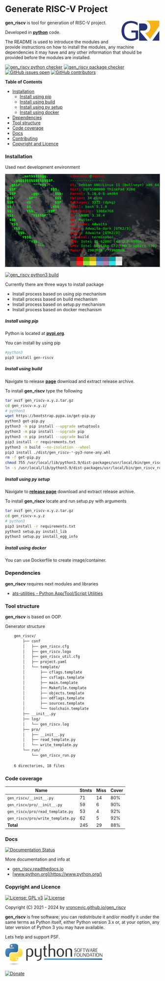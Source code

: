# Generate RISC-V Project

<img align="right" src="https://raw.githubusercontent.com/vroncevic/gen_riscv/dev/docs/gen_riscv_logo.png" width="25%">

**gen_riscv** is tool for generation of RISC-V project.

Developed in **[python](https://www.python.org/)** code.

The README is used to introduce the modules and provide instructions on
how to install the modules, any machine dependencies it may have and any
other information that should be provided before the modules are installed.

[![gen_riscv python checker](https://github.com/vroncevic/gen_riscv/actions/workflows/gen_riscv_python_checker.yml/badge.svg)](https://github.com/vroncevic/gen_riscv/actions/workflows/gen_riscv_python_checker.yml) [![gen_riscv package checker](https://github.com/vroncevic/gen_riscv/actions/workflows/gen_riscv_package_checker.yml/badge.svg)](https://github.com/vroncevic/gen_riscv/actions/workflows/gen_riscv_package.yml) [![GitHub issues open](https://img.shields.io/github/issues/vroncevic/gen_riscv.svg)](https://github.com/vroncevic/gen_riscv/issues) [![GitHub contributors](https://img.shields.io/github/contributors/vroncevic/gen_riscv.svg)](https://github.com/vroncevic/gen_riscv/graphs/contributors)

<!-- START doctoc generated TOC please keep comment here to allow auto update -->
<!-- DON'T EDIT THIS SECTION, INSTEAD RE-RUN doctoc TO UPDATE -->
**Table of Contents**

- [Installation](#installation)
    - [Install using pip](#install-using-pip)
    - [Install using build](#install-using-build)
    - [Install using py setup](#install-using-py-setup)
    - [Install using docker](#install-using-docker)
- [Dependencies](#dependencies)
- [Tool structure](#tool-structure)
- [Code coverage](#code-coverage)
- [Docs](#docs)
- [Contributing](#contributing)
- [Copyright and Licence](#copyright-and-licence)

<!-- END doctoc generated TOC please keep comment here to allow auto update -->

### Installation

Used next development environment

![debian linux os](https://raw.githubusercontent.com/vroncevic/gen_riscv/dev/docs/debtux.png)

[![gen_riscv python3 build](https://github.com/vroncevic/gen_riscv/actions/workflows/gen_riscv_python3_build.yml/badge.svg)](https://github.com/vroncevic/gen_riscv/actions/workflows/gen_riscv_python3_build.yml)

Currently there are three ways to install package
* Install process based on using pip mechanism
* Install process based on build mechanism
* Install process based on setup.py mechanism
* Install process based on docker mechanism

##### Install using pip

Python is located at **[pypi.org](https://pypi.org/project/gen-riscv/)**.

You can install by using pip

```bash
#python3
pip3 install gen-riscv
```

##### Install using build

Navigate to release **[page](https://github.com/vroncevic/gen_riscv/releases/)** download and extract release archive.

To install **gen_riscv** type the following

```bash
tar xvzf gen_riscv-x.y.z.tar.gz
cd gen_riscv-x.y.z/
# python3
wget https://bootstrap.pypa.io/get-pip.py
python3 get-pip.py 
python3 -m pip install --upgrade setuptools
python3 -m pip install --upgrade pip
python3 -m pip install --upgrade build
pip3 install -r requirements.txt
python3 -m build --no-isolation --wheel
pip3 install ./dist/gen_riscv-*-py3-none-any.whl
rm -f get-pip.py
chmod 755 /usr/local/lib/python3.9/dist-packages/usr/local/bin/gen_riscv_run.py
ln -s /usr/local/lib/python3.9/dist-packages/usr/local/bin/gen_riscv_run.py /usr/local/bin/gen_riscv_run.py
```

##### Install using py setup

Navigate to **[release page](https://github.com/vroncevic/gen_riscv/releases)** download and extract release archive.

To install **gen_riscv** locate and run setup.py with arguments

```bash
tar xvzf gen_riscv-x.y.z.tar.gz
cd gen_riscv-x.y.z
# python3
pip3 install -r requirements.txt
python3 setup.py install_lib
python3 setup.py install_egg_info
```

##### Install using docker

You can use Dockerfile to create image/container.

### Dependencies

**gen_riscv** requires next modules and libraries

- [ats-utilities - Python App/Tool/Script Utilities](https://vroncevic.github.io/ats_utilities)

### Tool structure

**gen_riscv** is based on OOP.

Generator structure

```bash
    gen_riscv/
        ├── conf
        │   ├── gen_riscv.cfg
        │   ├── gen_riscv.logo
        │   ├── gen_riscv_util.cfg
        │   ├── project.yaml
        │   └── template/
        │       ├── cflags.template
        │       ├── csflags.template
        │       ├── main.template
        │       ├── Makefile.template
        │       ├── objects.template
        │       ├── odflags.template
        │       ├── sources.template
        │       └── toolchain.template
        ├── __init__.py
        ├── log/
        │   └── gen_riscv.log
        ├── pro/
        │   ├── __init__.py
        │   ├── read_template.py
        │   └── write_template.py
        └── run/
            └── gen_riscv_run.py

    6 directories, 18 files
```

### Code coverage

| Name | Stmts | Miss | Cover |
|------|-------|------|-------|
| `gen_riscv/__init__.py` | 71 | 14 | 80% |
| `gen_riscv/pro/__init__.py` | 59 | 6 | 90% |
| `gen_riscv/pro/read_template.py` | 53 | 4 | 92% |
| `gen_riscv/pro/write_template.py` | 62 | 5 | 92% |
| **Total** | 245 | 29 | 88% |

### Docs

[![Documentation Status](https://readthedocs.org/projects/gen_riscv/badge/?version=latest)](https://gen-riscv.readthedocs.io/projects/gen_riscv/en/latest/?badge=latest)

More documentation and info at

- [gen_riscv.readthedocs.io](https://gen-riscv.readthedocs.io/en/latest/)
- [www.python.org](https://www.python.org/)

### Copyright and Licence

[![License: GPL v3](https://img.shields.io/badge/License-GPLv3-blue.svg)](https://www.gnu.org/licenses/gpl-3.0) [![License](https://img.shields.io/badge/License-Apache%202.0-blue.svg)](https://opensource.org/licenses/Apache-2.0)

Copyright (C) 2021 - 2024 by [vroncevic.github.io/gen_riscv](https://vroncevic.github.io/gen_riscv)

**gen_riscv** is free software; you can redistribute it and/or modify
it under the same terms as Python itself, either Python version 3.x or,
at your option, any later version of Python 3 you may have available.

Lets help and support PSF.

[![Python Software Foundation](https://raw.githubusercontent.com/vroncevic/gen_riscv/dev/docs/psf-logo-alpha.png)](https://www.python.org/psf/)

[![Donate](https://www.paypalobjects.com/en_US/i/btn/btn_donateCC_LG.gif)](https://www.python.org/psf/donations/)
